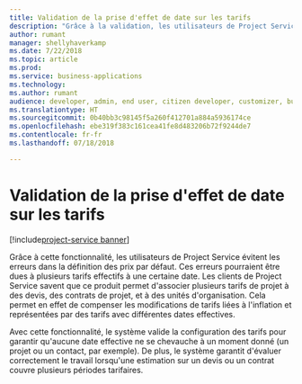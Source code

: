 ```yaml
---
title: Validation de la prise d'effet de date sur les tarifs
description: "Grâce à la validation, les utilisateurs de Project Service évitent les erreurs dans la définition des prix par défaut. Ces erreurs pourraient être dues à plusieurs tarifs effectifs à une certaine date."
author: rumant
manager: shellyhaverkamp
ms.date: 7/22/2018
ms.topic: article
ms.prod: 
ms.service: business-applications
ms.technology: 
ms.author: rumant
audience: developer, admin, end user, citizen developer, customizer, business analyst, IT pro
ms.translationtype: HT
ms.sourcegitcommit: 0b40bb3c98145f5a260f412701a884a5936174ce
ms.openlocfilehash: ebe319f383c161cea41fe8d483206b72f9244de7
ms.contentlocale: fr-fr
ms.lasthandoff: 07/18/2018

---
```

#   <a name="date-effectivity-validation-on-price-lists"></a>Validation de la prise d'effet de date sur les tarifs

[!include[project-service banner](../../../includes/project-service.md)]





Grâce à cette fonctionnalité, les utilisateurs de Project Service évitent les erreurs dans la définition des prix par défaut. Ces erreurs pourraient être dues à plusieurs tarifs effectifs à une certaine date. Les clients de Project Service savent que ce produit permet d'associer plusieurs tarifs de projet à des devis, des contrats de projet, et à des unités d'organisation. Cela permet en effet de compenser les modifications de tarifs liées à l'inflation et représentées par des tarifs avec différentes dates effectives. 

Avec cette fonctionnalité, le système valide la configuration des tarifs pour garantir qu'aucune date effective ne se chevauche à un moment donné (un projet ou un contact, par exemple). De plus, le système garantit d'évaluer correctement le travail lorsqu'une estimation sur un devis ou un contrat couvre plusieurs périodes tarifaires. 

